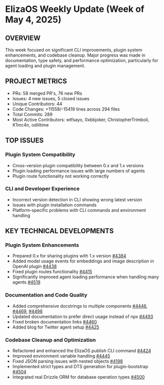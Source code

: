# ElizaOS Weekly Update (Week of May 4, 2025)

## OVERVIEW
This week focused on significant CLI improvements, plugin system enhancements, and codebase cleanup. Major progress was made in documentation, type safety, and performance optimization, particularly for agent loading and plugin management.

## PROJECT METRICS
- PRs: 58 merged PR's, 76 new PRs
- Issues: 4 new issues, 5 closed issues
- Unique Contributors: 44
- Code Changes: +11558/-15419 lines across 294 files
- Total Commits: 289
- Most Active Contributors: wtfsayo, 0xbbjoker, ChristopherTrimboli, K1mc4n, odilitime

## TOP ISSUES

### Plugin System Compatibility
- Cross-version plugin compatibility between 0.x and 1.x versions
- Plugin loading performance issues with large numbers of agents
- Plugin route functionality not working correctly

### CLI and Developer Experience
- Incorrect version detection in CLI showing wrong latest version
- Issues with plugin installation commands
- Platform-specific problems with CLI commands and environment handling

## KEY TECHNICAL DEVELOPMENTS

### Plugin System Enhancements
- Prepared 0.x for sharing plugins with 1.x version [#4384](https://github.com/elizaos/eliza/pull/4384)
- Added model usage events for embeddings and image description in OpenAI plugin [#4438](https://github.com/elizaos/eliza/pull/4438)
- Fixed plugin routes functionality [#4415](https://github.com/elizaos/eliza/pull/4415)
- Significantly improved agent loading performance when handling many agents [#4519](https://github.com/elizaos/eliza/pull/4519)

### Documentation and Code Quality
- Added comprehensive docstrings to multiple components [#4446](https://github.com/elizaos/eliza/pull/4446), [#4469](https://github.com/elizaos/eliza/pull/4469), [#4498](https://github.com/elizaos/eliza/pull/4498)
- Updated documentation to prefer direct usage instead of npx [#4493](https://github.com/elizaos/eliza/pull/4493)
- Fixed broken documentation links [#4460](https://github.com/elizaos/eliza/pull/4460)
- Added blog for Twitter agent setup [#4425](https://github.com/elizaos/eliza/pull/4425)

### Codebase Cleanup and Optimization
- Refactored and enhanced the ElizaOS publish CLI command [#4424](https://github.com/elizaos/eliza/pull/4424)
- Improved environment variable handling [#4445](https://github.com/elizaos/eliza/pull/4445)
- Fixed JSON parsing issues with nested objects [#4198](https://github.com/elizaos/eliza/pull/4198)
- Implemented strict types and DTS generation for plugin-bootstrap [#4504](https://github.com/elizaos/eliza/pull/4504)
- Integrated real Drizzle ORM for database operation types [#4500](https://github.com/elizaos/eliza/pull/4500)
